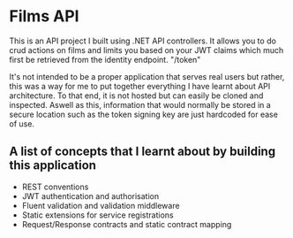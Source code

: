 <h1>Films API</h1>

<p>This is an API project I built using .NET API controllers. It allows you to do crud actions on films and limits you based on your JWT claims which much first be retrieved from the identity endpoint. "/token"</p>
<p>
  It's not intended to be a proper application that serves real users but rather, this was a way for me to put together everything I have learnt about API architecture. To that end, it is not hosted but can easily be cloned and inspected.
  Aswell as this, information that would normally be stored in a secure location such as the token signing key are just hardcoded for ease of use.
</p>

<h2>A list of concepts that I learnt about by building this application</h2>
<ul>
  <li>REST conventions</li>
  <li>JWT authentication and authorisation</li>
  <li>Fluent validation and validation middleware</li>
  <li>Static extensions for service registrations</li>
  <li>Request/Response contracts and static contract mapping</li>
</ul>
